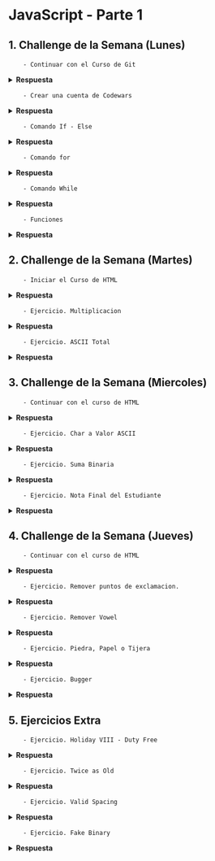 # JavaScript - Parte 1

## 1. Challenge de la Semana (Lunes)

        - Continuar con el Curso de Git

<details><summary><strong>Respuesta</strong></summary>

![Curso Git](GitHub1.jpg)

</details>

        - Crear una cuenta de Codewars

<details><summary><strong>Respuesta</strong></summary>

![Usuario en CodeWars](CuentaCodewars.jpg)

</details>

        - Comando If - Else

<details><summary><strong>Respuesta</strong></summary>

La expresión IF THEN ELSE puede definirse de dos maneras:

IF (condición booleana) THEN (valor verdadero) ELSE (valor falso) ENDIF: el resultado devuelto dependerá de si la condición se cumple o no.

IF (condición booleana) THEN (valor verdadero) ENDIF: el resultado devuelto siempre será el resultado verdadero. Si la expresión condicional no se cumple, el resultado estará vacío.

</details>

        - Comando for

<details><summary><strong>Respuesta</strong></summary>        

los bucles (ciclos) son utilizados para realizar tareas repetitivas con base en una condición. Las condiciones típicamente devuelven true (verdadero) o false(falso) al ser evaluados. El bucle continuará ejecutándose hasta que la condición devuelva  false.

Sintaxis:

for ([initializacion]); [condicion]; [expresion-final]) {
   // sentencias
}

</details>

        - Comando While

<details><summary><strong>Respuesta</strong></summary>

El bucle while empieza por evaluar la condición. Si la condición es verdadera (devuelve true), entonces las sentencias son ejecutadas. Si la condición es falsa (devuelve false), entonces las sentencias no son ejecutadas. Luego el bucle finaliza.

Sintaxis:
while (condicion)
{
  sentencia(s);
}

</details>

        - Funciones

<details><summary><strong>Respuesta</strong></summary>

Una función es un conjunto de instrucciones que se agrupan para realizar una tarea concreta y que se pueden reutilizar fácilmente.

</details>

## 2. Challenge de la Semana (Martes)

        - Iniciar el Curso de HTML

<details><summary><strong>Respuesta</strong></summary>

![Inicio del Curso HTML](CursoHTMLIntro.jpg)

</details>

        - Ejercicio. Multiplicacion

<details><summary><strong>Respuesta</strong></summary>

```JavaScript

function multiply(a, b){
  //Se modifico la funcion para que regresara el resultado de la multiplicacion.
  return (a * b);
}

```

</details>

        - Ejercicio. ASCII Total

<details><summary><strong>Respuesta</strong></summary>

```JavaScript

function uniTotal (string) {
// Convirtiendo de String a Codigo ASCII
  let CadenaEnASCII = 0;
  
  if (string != "")
    for (let i=0; i<string.length; i++) {
      CadenaEnASCII += string.charCodeAt(i);
    }
    
  return CadenaEnASCII;
}

```

</details>

## 3. Challenge de la Semana (Miercoles)

        - Continuar con el curso de HTML

<details><summary><strong>Respuesta</strong></summary>

![Continuacion Curso HTML](CursoHTMLVSCode.jpg)

</details>

        - Ejercicio. Char a Valor ASCII

<details><summary><strong>Respuesta</strong></summary>

```JavaScript

function getChar(c){
  // Funcion para convertir un valor entero a Codigo ASCII
  
  caracter = String.fromCharCode(c);
  return caracter;
}

```

</details>

        - Ejercicio. Suma Binaria

<details><summary><strong>Respuesta</strong></summary>

```JavaScript

function addBinary(a,b) {
  var resultado = (a + b);
  var cadena = '';
  var cadena2 = '';
  
  do {
     residuo = (resultado % 2);
     cadena = cadena + residuo;
     resultado = Math.trunc(resultado/2);
  } while (resultado !== 0);
  
  for (var i=cadena.length - 1; i >= 0; i--) {
    cadena2 = cadena2 + cadena[i];
  }
  return cadena2;
}

```
</details>

        - Ejercicio. Nota Final del Estudiante

<details><summary><strong>Respuesta</strong></summary>

```JavaScript

function finalGrade (exam, projects) {
  let nota_final = 0
  
  if ((exam >90) || (projects >10)) {
    nota_final = 100
  } else if ((exam >75) && (projects >=5)) {
    nota_final = 90
  } else if ((exam >50) && (projects >=2)) {
    nota_final = 75
  }   
  return nota_final     // final grade
}

```
</details>

## 4. Challenge de la Semana (Jueves)

        - Continuar con el curso de HTML

<details><summary><strong>Respuesta</strong></summary>

![Continuacion Curso HTML](CursoHTMWebSite.jpg)

</details>

        - Ejercicio. Remover puntos de exclamacion.

<details><summary><strong>Respuesta</strong></summary>

```JavaScript

function remove (string) {  
  string2 = '';
  
  // Verificamos si al menos contiene el simbolo '!' al final de la cadena
  if (string.lastIndexOf("!") == string.length -1 ) {
    ultimo = string.length;
    var i = string.length -1;
    while (i >= 0) {
       if (string[i] == "!") {
         ultimo = i; 
       } else {
           break;
       }
      i--;
    }
    string2 = string.substring(0,ultimo);
  } else {
    string2 = string;
  }
  return string2;
}

```

</details>

        - Ejercicio. Remover Vowel

<details><summary><strong>Respuesta</strong></summary>

```JavaScript

function shortcut(string){
  return string.replace(/[aeiou]/g,'')
}

```

</details>

        - Ejercicio. Piedra, Papel o Tijera

<details><summary><strong>Respuesta</strong></summary>

```JavaScript

const rps = (p1, p2) => {
  var winner = "";
  if (p1 === p2) {
    winner = "Draw!";
  } else if (p1 === "rock") {
      if (p2 === "paper") {
        winner = "Player 2 won!";
      } else {
        winner = "Player 1 won!";
      }
    } else if (p1 === "paper") {
      if (p2 === "rock") {
        winner = "Player 1 won!";
      } else {
        winner = "Player 2 won!";
      }
    } else {
      if (p2 === "paper") {
        winner = "Player 1 won!";
      } else { 
        winner = "Player 2 won!";
      }
    }
    return winner;
  }

```

</details>

        - Ejercicio. Bugger 

<details><summary><strong>Respuesta</strong></summary>

```JavaScript

function persistence(num) {  
  let string = num.toString();
  let digitos = string.length;
  let contador = 0;
  let resultado = 1;
  
  while(digitos > 1) {
    resultado = 1;
    for(let i = 0; i <= string.length-1; i++) {
      resultado *= Number(string[i]);
    }
    num = resultado;
    contador++;
    string = num.toString();
    digitos = string.length;
  }
  //devolvemos la respuesta con el numero de veces que realizo la multiplicacion
  return contador;
}

```

</details>



## 5. Ejercicios Extra 

        - Ejercicio. Holiday VIII - Duty Free

<details><summary><strong>Respuesta</strong></summary>

```JavaScript

function dutyFree(normPrice, discount, hol){
  let costo = 0;
  
  // Si el descuento es 0, solo dividimos el precio entre 100
  if (discount == 0) {
    costo = (normPrice) / 100;  
  } else {
    costo = (normPrice * discount) / 100;
  }
  
  respuesta = parseInt(hol / costo);
  return respuesta;
}

```
</details>

        - Ejercicio. Twice as Old

<details><summary><strong>Respuesta</strong></summary>

```JavaScript

function twiceAsOld(dadYearsOld, sonYearsOld) {
  // Calcular hace cuantos años el padre tuvo el doble de la edad del hijo o en cuantos años lo tendra.
  var fecha = (dadYearsOld - sonYearsOld * 2);
  if (fecha < 0) {
    fecha = fecha * -1;
  }
  return fecha;
}

```

</details>

        - Ejercicio. Valid Spacing

<details><summary><strong>Respuesta</strong></summary>

```JavaScript

function validSpacing(s) {
  // Validar que exista espacio en blanco
  
  posicion = s.indexOf(' ');
  if (posicion === -1) { //Preguntamos si No existe algun espacio en BLANCO
    respuesta = true;
  } else if (s[0] == ' ' || s[s.length-1] == ' ') {
      respuesta = false;
  } else if (s.indexOf('  ') == -1) {
    respuesta = true;
  } else {
    respuesta = false;
  }
  return respuesta;
}

```

</details>

        - Ejercicio. Fake Binary

<details><summary><strong>Respuesta</strong></summary>

```JavaScript

function fakeBin(x){
  let numero = '';
  
  for (let i = 0; i <= x.length -1; i++) {
    if (x[i] <5 ) {
      numero = numero + '0';
    } else {
      numero = numero + '1';
    }
  }
  return numero;
}

```

</details>